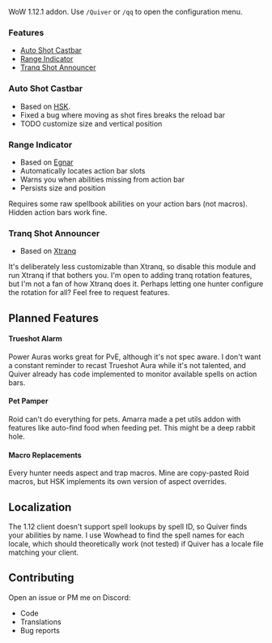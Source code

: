 WoW 1.12.1 addon.
Use `/Quiver` or `/qq` to open the configuration menu.

### Features
- [Auto Shot Castbar](#auto-shot-castbar)
- [Range Indicator](#range-indicator)
- [Tranq Shot Announcer](#tranq-shot-announcer)

### Auto Shot Castbar
- Based on [HSK](https://github.com/anstellaire/HunterSwissKnife).
- Fixed a bug where moving as shot fires breaks the reload bar
- TODO customize size and vertical position

### Range Indicator
- Based on [Egnar](https://github.com/Medeah/Egnar)
- Automatically locates action bar slots
- Warns you when abilities missing from action bar
- Persists size and position

Requires some raw spellbook abilities on your action bars (not macros). Hidden action bars work fine.

### Tranq Shot Announcer
- Based on [Xtranq](https://github.com/unknauwn/XTranqManager/tree/master)

It's deliberately less customizable than Xtranq, so disable this module and run Xtranq if that bothers you. I'm open to adding tranq rotation features, but I'm not a fan of how Xtranq does it. Perhaps letting one hunter configure the rotation for all? Feel free to request features.

## Planned Features
#### Trueshot Alarm
Power Auras works great for PvE, although it's not spec aware. I don't want a constant reminder to recast Trueshot Aura while it's not talented, and Quiver already has code implemented to monitor available spells on action bars.

#### Pet Pamper
Roid can't do everything for pets. Amarra made a pet utils addon with features like auto-find food when feeding pet. This might be a deep rabbit hole.

#### Macro Replacements
Every hunter needs aspect and trap macros. Mine are copy-pasted Roid macros, but HSK implements its own version of aspect overrides.

## Localization
The 1.12 client doesn't support spell lookups by spell ID, so Quiver finds your abilities by name. I use Wowhead to find the spell names for each locale, which should theoretically work (not tested) if Quiver has a locale file matching your client.

## Contributing
Open an issue or PM me on Discord:
- Code
- Translations
- Bug reports
